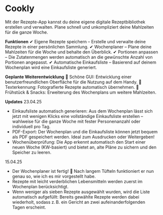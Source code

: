# Cookly
Mit der Rezepte-App kannst du deine eigene digitale Rezeptbibliothek erstellen und verwalten. Plane schnell und unkompliziert deine Mahlzeiten für die ganze Woche.

**Funktionen**
✔ Eigene Rezepte speichern – Erstelle und verwalte deine Rezepte in einer persönlichen Sammlung.
✔ Wochenplaner – Plane deine Mahlzeiten für die Woche und behalte den Überblick.
✔ Portionen anpassen – Die Zutatenmengen werden automatisch an die gewünschte Anzahl von Portionen angepasst.
✔ Automatische Einkaufsliste – Basierend auf deinem Wochenplan wird eine Einkaufsliste generiert.

**Geplante Weiterentwicklung**
🔹 Schöne GUI: Entwicklung einer benutzerfreundlichen Oberfläche für die Nutzung auf dem Handy.
🔹 Texterkennung: Fotografierte Rezepte automatisch übernehmen.
🔹 Frühstück & Snacks: Erweiterung des Wochenplans um weitere Mahlzeiten.

**Updates**
23.04.25
- Einkaufsliste automatisch generieren:
Aus dem Wochenplan lässt sich jetzt mit wenigen Klicks eine vollständige Einkaufsliste erstellen – wahlweise für die ganze Woche mit fester Personenanzahl oder individuell pro Tag.
- PDF-Export:
Der Wochenplan und die Einkaufsliste können jetzt bequem als PDF gespeichert werden. Ideal zum Ausdrucken oder Weitergeben!
- Wochenüberprüfung:
Die App erkennt automatisch den Start einer neuen Woche (KW-basiert) und bietet an, alte Pläne zu sichern und den Speicher zu leeren.

15.04.25
- Der Wochenplaner ist fertig! 🎉 Nach langem Tüfteln funktioniert er nun genau so, wie ich es mir vorgestellt habe.
- Rezepte mit leicht verderblichen Lebensmitteln werden zuerst im Wochenplan berücksichtigt.
- Wenn weniger als sieben Rezepte ausgewählt wurden, wird die Liste automatisch aufgefüllt:
Bereits gewählte Rezepte werden dabei wiederholt, sodass z. B. ein Gericht an zwei aufeinanderfolgenden Tagen erscheint.
